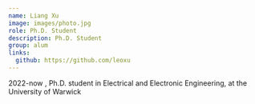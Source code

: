 ```yaml
---
name: Liang Xu
image: images/photo.jpg
role: Ph.D. Student
description: Ph.D. Student
group: alum
links:
  github: https://github.com/leoxu
---
```


2022-now , Ph.D. student in Electrical and Electronic Engineering, at the University of Warwick
